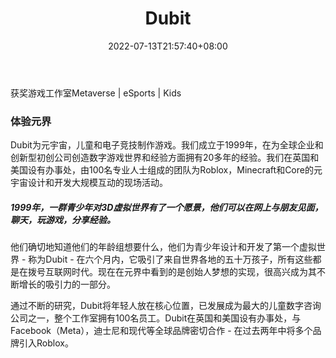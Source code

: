 ﻿---
weight: 
title: "Dubit"
description: "Award winning games studio  Metaverse | eSports | Kids "
date: 2022-07-13T21:57:40+08:00
lastmod: 2022-07-13T16:45:40+08:00
draft: false
authors: ["MineW"]
featuredImage: "295.jpg"
link: "https://www.dubitlimited.com/"
tags: ["Dubit","开发者服务"]
categories: ["navigation"]
navigation: ["开发者服务"]
lightgallery: true
toc: true
pinned: false
recommend: false
recommend1: false
---
获奖游戏工作室Metaverse | eSports | Kids 

### 体验元界

Dubit为元宇宙，儿童和电子竞技制作游戏。我们成立于1999年，在为全球企业和创新型初创公司创造数字游戏世界和经验方面拥有20多年的经验。我们在英国和美国设有办事处，由100名专业人士组成的团队为Roblox，Minecraft和Core的元宇宙设计和开发大规模互动的现场活动。

##### 1999年，一群青少年对3D虚拟世界有了一个愿景，他们可以在网上与朋友见面，聊天，玩游戏，分享经验。

他们确切地知道他们的年龄组想要什么，他们为青少年设计和开发了第一个虚拟世界 - 称为Dubit - 在六个月内，它吸引了来自世界各地的五十万孩子，所有这些都是在拨号互联网时代。现在在元界中看到的是创始人梦想的实现，很高兴成为其不断增长的吸引力的一部分。

通过不断的研究，Dubit将年轻人放在核心位置，已发展成为最大的儿童数字咨询公司之一，整个工作室拥有100名员工。Dubit在英国和美国设有办事处，与Facebook（Meta），迪士尼和现代等全球品牌密切合作 - 在过去两年中将多个品牌引入Roblox。